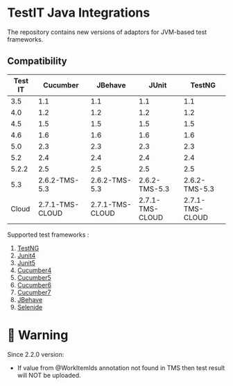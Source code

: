 # TestIT Java Integrations
The repository contains new versions of adaptors for JVM-based test frameworks.

## Compatibility

| Test IT | Cucumber        | JBehave         | JUnit           | TestNG          |
|---------|-----------------|-----------------|-----------------|-----------------|
| 3.5     | 1.1             | 1.1             | 1.1             | 1.1             |
| 4.0     | 1.2             | 1.2             | 1.2             | 1.2             |
| 4.5     | 1.5             | 1.5             | 1.5             | 1.5             |
| 4.6     | 1.6             | 1.6             | 1.6             | 1.6             |
| 5.0     | 2.3             | 2.3             | 2.3             | 2.3             |
| 5.2     | 2.4             | 2.4             | 2.4             | 2.4             |
| 5.2.2   | 2.5             | 2.5             | 2.5             | 2.5             |
| 5.3     | 2.6.2-TMS-5.3   | 2.6.2-TMS-5.3   | 2.6.2-TMS-5.3   | 2.6.2-TMS-5.3   |
| Cloud   | 2.7.1-TMS-CLOUD | 2.7.1-TMS-CLOUD | 2.7.1-TMS-CLOUD | 2.7.1-TMS-CLOUD |




Supported test frameworks :
 1. [TestNG](https://github.com/testit-tms/adapters-java/tree/main/testit-adapter-testng)
 2. [Junit4](https://github.com/testit-tms/adapters-java/tree/main/testit-adapter-junit4)
 3. [Junit5](https://github.com/testit-tms/adapters-java/tree/main/testit-adapter-junit5)
 4. [Cucumber4](https://github.com/testit-tms/adapters-java/tree/main/testit-adapter-cucumber4)
 5. [Cucumber5](https://github.com/testit-tms/adapters-java/tree/main/testit-adapter-cucumber5)
 6. [Cucumber6](https://github.com/testit-tms/adapters-java/tree/main/testit-adapter-cucumber6)
 7. [Cucumber7](https://github.com/testit-tms/adapters-java/tree/main/testit-adapter-cucumber7)
 8. [JBehave](https://github.com/testit-tms/adapters-java/tree/main/testit-adapter-jbehave)
 9. [Selenide](https://github.com/testit-tms/adapters-java/tree/main/testit-adapter-selenide)

# 🚀 Warning
Since 2.2.0 version:
- If value from @WorkItemIds annotation not found in TMS then test result will NOT be uploaded.
